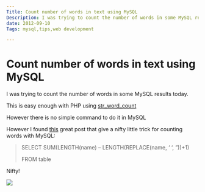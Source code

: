 ```yaml
---
Title: Count number of words in text using MySQL
Description: I was trying to count the number of words in some MySQL results today. This is easy enough with PHP using str_word_count However there is no simple command
date: 2012-09-10
Tags: mysql,tips,web development

---
```

# Count number of words in text using MySQL

I was trying to count the number of words in some MySQL results today.

This is easy enough with PHP using [str_word_count](http://php.net/manual/en/function.str-word-count.php)

However there is no simple command to do it in MySQL

However I found [this](http://www.mwasif.com/2008/12/count-number-of-words-in-a-mysql-column/) great post that give a nifty little trick for counting words with MySQL:

> SELECT SUM(LENGTH(name) – LENGTH(REPLACE(name, ‘ ‘, ”))+1)
>
> FROM table

Nifty!

<img src = "http://www.danielhpavey.uk/images/mysql-logo.jpg" />

